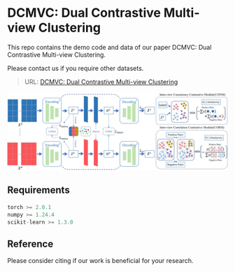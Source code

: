 # DCMVC: Dual Contrastive Multi-view Clustering
This repo contains the demo code and data of our paper DCMVC: Dual Contrastive Multi-view Clustering.

Please contact us if you require other datasets.
> URL: [DCMVC: Dual Contrastive Multi-view Clustering](xx.com)
<img src="https://github.com/Lummer-Li/DCMVC/blob/main/DCMVC.png">

## Requirements
```python
torch >= 2.0.1
numpy >= 1.24.4
scikit-learn >= 1.3.0
```

## Reference
Please consider citing if our work is beneficial for your research.
```
```
